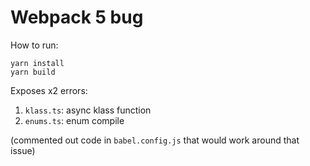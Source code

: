 # Webpack 5 bug

How to run:

```
yarn install
yarn build
```

Exposes x2 errors:
1) `klass.ts`: async klass function
2) `enums.ts`: enum compile

(commented out code in `babel.config.js` that would work around that issue)